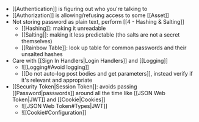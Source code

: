 - [[Authentication]] is figuring out who you're talking to
- [[Authorization]] is allowing/refusing access to some [[Asset]]
- Not storing password as plain text, perform [[4 - Hashing & Salting]]
	- [[Hashing]]: making it unreadable
	- [[Salting]]: making it less predictable (tho salts are not a secret themselves)
	- [[Rainbow Table]]: look up table for common passwords and their unsalted hashes
- Care with [[Sign In Handlers|Login Handlers]] and [[Logging]]
	- ![[Logging#Avoid logging]]
	- [[Do not auto-log post bodies and get parameters]], instead verify if it's relevant and appropriate
- [[Security Token|Session Token]]: avoids passing [[Password|passwords]] around all the time like [[JSON Web Token|JWT]] and [[Cookie|Cookies]]
	- ![[JSON Web Token#Types|JWT]]
	- ![[Cookie#Configuration]]